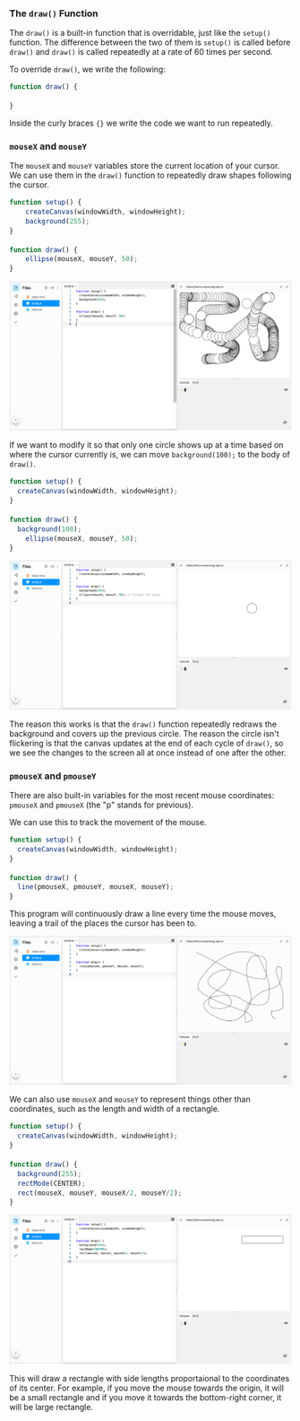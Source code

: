 ### The `draw()` Function

The `draw()` is a built-in function that is overridable, just like the  `setup()` function. The difference between the two of them is `setup()` is called before `draw()` and `draw()` is called repeatedly at a rate of 60 times per second. 

To override `draw()`, we write the following:

```javascript
function draw() {
  
}
```

Inside the curly braces `{}` we write the code we want to run repeatedly.

### `mouseX` and `mouseY`

The `mouseX` and `mouseY` variables store the current location of your cursor. We can use them in the `draw()` function to repeatedly draw shapes following the cursor.

```javascript
function setup() {
	createCanvas(windowWidth, windowHeight);
	background(255);
}

function draw() {
	ellipse(mouseX, mouseY, 50);
}
```

![](../Images/Basic_Example.png)

If we want to modify it so that only one circle shows up at a time based on where the cursor currently is, we can move `background(100);` to the body of `draw()`.

```javascript
function setup() {
  createCanvas(windowWidth, windowHeight);
}

function draw() {
  background(100);
	ellipse(mouseX, mouseY, 50);
}
```

![](../Images/Mouse_Circle.png)

The reason this works is that the `draw()` function repeatedly redraws the background and covers up the previous circle. The reason the circle isn't flickering is that the canvas updates at the end of each cycle of `draw()`, so we see the changes to the screen all at once instead of one after the other.

### `pmouseX` and `pmouseY`

There are also built-in variables for the most recent mouse coordinates: `pmouseX` and `pmouseX` (the "p" stands for previous).

We can use this to track the movement of the mouse.

```js
function setup() {
  createCanvas(windowWidth, windowHeight);
}

function draw() {
  line(pmouseX, pmouseY, mouseX, mouseY);
}
```

This program will continuously draw a line every time the mouse moves, leaving a trail of the places the cursor has been to.

![](../Images/Mouse_Trail.png)

We can also use `mouseX` and `mouseY` to represent things other than coordinates, such as the length and width of a rectangle.


```js
function setup() {
  createCanvas(windowWidth, windowHeight);
}

function draw() {
  background(255);
  rectMode(CENTER);
  rect(mouseX, mouseY, mouseX/2, mouseY/2);
}
```

![](../Images/Proportional_Rectangle.png)

This will draw a rectangle with side lengths proportaional to the coordinates of its center. For example, if you move the mouse towards the origin, it will be a small rectangle and if you move it towards the bottom-right corner, it will be large rectangle.

